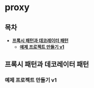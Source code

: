 # proxy
## 목차
* **[프록시 패턴과 데코레이터 패턴](#프록시-패턴과-데코레이터-패턴)**
  * **[예제 프로젝트 만들기 v1](#예제-프로젝트-만들기-v1)**

## 프록시 패턴과 데코레이터 패턴
### 예제 프로젝트 만들기 v1

